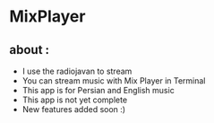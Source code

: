 # MixPlayer
## about :
- I use the radiojavan to stream
- You can stream music with Mix Player in Terminal 
- This app is for Persian and English music
- This app is not yet complete
- New features added soon :)

